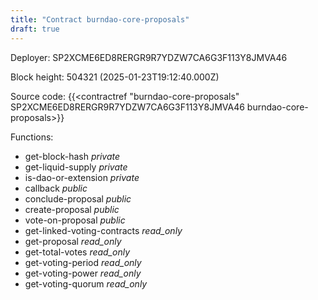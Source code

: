 ```yaml
---
title: "Contract burndao-core-proposals"
draft: true
---
```

Deployer: SP2XCME6ED8RERGR9R7YDZW7CA6G3F113Y8JMVA46


 



Block height: 504321 (2025-01-23T19:12:40.000Z)

Source code: {{<contractref "burndao-core-proposals" SP2XCME6ED8RERGR9R7YDZW7CA6G3F113Y8JMVA46 burndao-core-proposals>}}

Functions:

* get-block-hash _private_
* get-liquid-supply _private_
* is-dao-or-extension _private_
* callback _public_
* conclude-proposal _public_
* create-proposal _public_
* vote-on-proposal _public_
* get-linked-voting-contracts _read_only_
* get-proposal _read_only_
* get-total-votes _read_only_
* get-voting-period _read_only_
* get-voting-power _read_only_
* get-voting-quorum _read_only_
